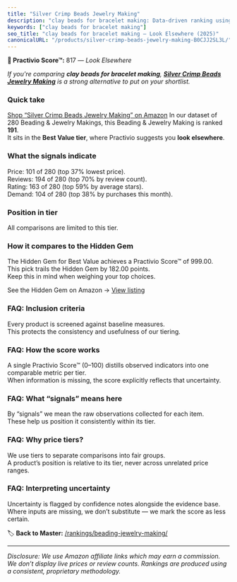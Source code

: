 ```yaml
---
title: "Silver Crimp Beads Jewelry Making"
description: "clay beads for bracelet making: Data-driven ranking using the Practivio Score™. Positioned by quality, value, demand, findability, momentum."
keywords: ["clay beads for bracelet making"]
seo_title: "clay beads for bracelet making — Look Elsewhere (2025)"
canonicalURL: "/products/silver-crimp-beads-jewelry-making-B0CJJ2SL3L/"
---
```


**🚫 Practivio Score™:** 817 — _Look Elsewhere_


*If you're comparing **clay beads for bracelet making**, **[Silver Crimp Beads Jewelry Making](https://www.amazon.com/dp/B0CJJ2SL3L?tag=practivio-20)** is a strong alternative to put on your shortlist.*
### Quick take
[Shop “Silver Crimp Beads Jewelry Making” on Amazon](https://www.amazon.com/dp/B0CJJ2SL3L?tag=practivio-20)
In our dataset of 280 Beading & Jewelry Makings, this Beading & Jewelry Making is ranked **191**.  
It sits in the **Best Value tier**, where Practivio suggests you **look elsewhere**.

### What the signals indicate
Price: 101 of 280 (top 37% lowest price).  
Reviews: 194 of 280 (top 70% by review count).  
Rating: 163 of 280 (top 59% by average stars).  
Demand: 104 of 280 (top 38% by purchases this month).

### Position in tier
All comparisons are limited to this tier.

### How it compares to the Hidden Gem
The Hidden Gem for Best Value achieves a Practivio Score™ of 999.00.  
This pick trails the Hidden Gem by 182.00 points.  
Keep this in mind when weighing your top choices.  

See the Hidden Gem on Amazon → [View listing](https://www.amazon.com/dp/B07D4J1MQ4?tag=practivio-20)

### FAQ: Inclusion criteria
Every product is screened against baseline measures.  
This protects the consistency and usefulness of our tiering.

### FAQ: How the score works
A single Practivio Score™ (0–100) distills observed indicators into one comparable metric per tier.  
When information is missing, the score explicitly reflects that uncertainty.

### FAQ: What “signals” means here
By “signals” we mean the raw observations collected for each item.  
These help us position it consistently within its tier.

### FAQ: Why price tiers?
We use tiers to separate comparisons into fair groups.  
A product’s position is relative to its tier, never across unrelated price ranges.

### FAQ: Interpreting uncertainty
Uncertainty is flagged by confidence notes alongside the evidence base.  
Where inputs are missing, we don’t substitute — we mark the score as less certain.


🏷️ **Back to Master:** [/rankings/beading-jewelry-making/](/rankings/beading-jewelry-making/)

---
_Disclosure: We use Amazon affiliate links which may earn a commission. We don’t display live prices or review counts. Rankings are produced using a consistent, proprietary methodology._
